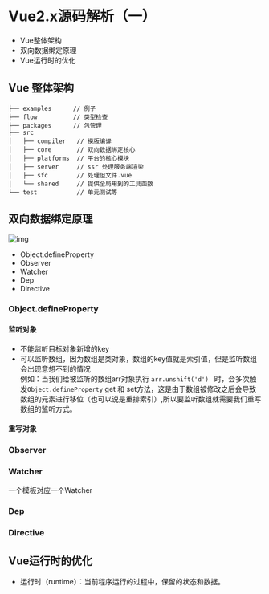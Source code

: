 # Vue2.x源码解析（一）

- Vue整体架构
- 双向数据绑定原理
- Vue运行时的优化

## Vue 整体架构

``` text
├── examples      // 例子
├── flow          // 类型检查
├── packages      // 包管理
├── src
│   ├── compiler   // 模版编译
│   ├── core       // 双向数据绑定核心
│   ├── platforms  // 平台的核心模块
│   ├── server     // ssr 处理服务端渲染
│   ├── sfc        // 处理但文件.vue
│   └── shared     // 提供全局用到的工具函数
└── test           // 单元测试等
```

## 双向数据绑定原理

![img](/blog/vue-defineProperty.png)

- Object.defineProperty
- Observer
- Watcher
- Dep
- Directive

### Object.defineProperty

#### 监听对象  
- 不能监听目标对象新增的key  
- 可以监听数组，因为数组是类对象，数组的key值就是索引值，但是监听数组会出现意想不到的情况  
  例如：当我们给被监听的数组arr对象执行 `arr.unshift('d') ` 时，会多次触发`Object.defineProperty` get 和 set方法，这是由于数组被修改之后会导致数组的元素进行移位（也可以说是重排索引）,所以要监听数组就需要我们重写数组的监听方式。

  
#### 重写对象  




### Observer

### Watcher

一个模板对应一个Watcher

### Dep


### Directive



<!-- - components: keep-alive
- global-api: 全局api、.use、.mixin、.extend
- instance 生命周期、事件绑定处理
- observer: 双向数据绑定逻辑
- utils
- vdom 虚拟dom -->
## Vue运行时的优化

- 运行时（runtime）：当前程序运行的过程中，保留的状态和数据。


